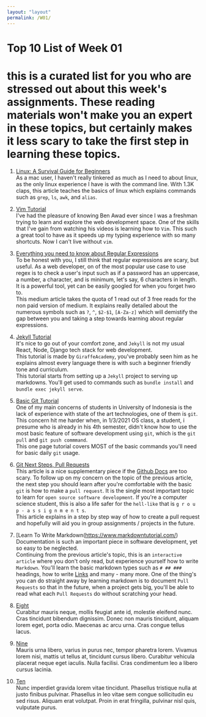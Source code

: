 ```yaml
---
layout: "layout"
permalink: /W01/
---
```


# Top 10 List of Week 01

# this is a curated list for you who are stressed out about this week's assignments. These reading materials won't make you an expert in these topics, but certainly makes it less scary to take the first step in learning these topics.

1. [Linux: A Survival Guide for Beginners](https://betterprogramming.pub/linux-survival-guide-for-beginners-c18bfd982036)<br>
   As a mac user, I haven't really tinkered as much as I need to about linux, as the only linux experience I have is with the command line. With 1.3K claps, this article teaches the basics of linux which explains commands such as `grep`, `ls`, `awk`, and `alias`.

2. [Vim Tutorial](https://www.youtube.com/watch?v=IiwGbcd8S7I&ab_channel=BenAwad)<br>
   I've had the pleasure of knowing Ben Awad ever since I was a freshman trying to learn and explore the web development space. One of the skills that I've gain from watching his videos is learning how to `Vim`. This such a great tool to have as it speeds up my typing experience with so many shortcuts. Now I can't live without `vim`.

3. [Everything you need to know about Regular Expressions](https://towardsdatascience.com/everything-you-need-to-know-about-regular-expressions-8f622fe10b03)<br>
   To be honest with you, I still think that regular expressions are scary, but useful. As a web developer, on of the most popular use case to use regex is to check a user's input such as if a password has an uppercase, a number, a character, and is minimum, let's say, 6 characters in length. It is a powerful tool, yet can be easily googled for when you forget hwo to.<br> This medium article takes the quota of 1 read out of 3 free reads for the non paid version of medium. It explains really detailed about the numerous symbols such as `?`, `^`, `$2-$1`, `[A-Za-z]` which will demistify the gap between you and taking a step towards learning about regular expressions.

4. [Jekyll Tutorial](https://en.wikipedia.org/wiki/4)<br>
   It's nice to go out of your comfort zone, and `Jekyll` is not my usual React, Node, Django tech stack for web development.<br>
   This tutorial is made by `GiraffeAcademy`, you've probably seen him as he explains almost every language there is with such a beginner friendly tone and curriculum. <br> This tutorial starts from setting up a `Jekyll` project to serving up markdowns. You'll get used to commands such as `bundle install` and `bundle exec jekyll serve`.

5. [Basic Git Tutorial](https://git-scm.com/docs/gittutorial)<br>
   One of my main concerns of students in University of Indonesia is the lack of experience with state of the art technologies, one of them is `git`. This concern hit me harder when, in 1/3/2021 OS class, a student, i presume who is already in his 4th semester, didn't know how to use the most basic feature of software development using `git`, which is the `git pull` and `git push commmand`. <br> This one page tutorial covers MOST of the basic commands you'll need for basic daily `git` usage.

6. [Git Next Steps, Pull Requests](https://en.wikipedia.org/wiki/6)<br>
   This article is a nice supplementary piece if the
   [Github Docs](https://docs.github.com/en/github/collaborating-with-issues-and-pull-requests/about-pull-requests)
   are too scary. To follow up on my concern on the topic of the previous article, the next step you should learn after you're comfortable with the basic `git` is how to make a `pull request`. It is the single most important topic to learn for `open source software development`. If you're a computer science student, this is also a life safer for the `hell-like` that is `g r o u p - a s s i g n m e n t s`. <br>This article explains in a step by step way of how to create a pull request and hopefully will aid you in group assignments / projects in the future.

7. [Learn To Write Markdown(https://www.markdowntutorial.com/)<br>
   Documentation is such an important piece in software development, yet so easy to be neglected. <br> Continuing from the previous article's topic, this is an `interactive article` where you don't only read, but experience yourself how to write `Markdown`. You'll learn the basic markdown types such as `# ## ###` headings, how to write [Links](https://jojonicho.gtsb.io) and many - many more. One of the thing's you can do straight away by learning markdown is to document `Pull Requests` so that in the future, when a project gets big, you'll be able to read what each `Pull Requests` do without scratching your head.

8. [Eight](https://en.wikipedia.org/wiki/8)<br>
   Curabitur mauris neque, mollis feugiat ante id, molestie eleifend nunc.
   Cras tincidunt bibendum dignissim.
   Donec non mauris tincidunt, aliquam lorem eget, porta odio.
   Maecenas ac arcu urna.
   Cras congue tellus lacus.

9. [Nine](https://en.wikipedia.org/wiki/9)<br>
   Mauris urna libero, varius in purus nec, tempor pharetra lorem.
   Vivamus lorem nisi, mattis ut tellus at, tincidunt cursus libero.
   Curabitur vehicula placerat neque eget iaculis.
   Nulla facilisi.
   Cras condimentum leo a libero cursus lacinia.

10. [Ten](https://en.wikipedia.org/wiki/10)<br>
    Nunc imperdiet gravida lorem vitae tincidunt.
    Phasellus tristique nulla at justo finibus pulvinar.
    Phasellus in leo vitae sem congue sollicitudin eu sed risus.
    Aliquam erat volutpat.
    Proin in erat fringilla, pulvinar nisl quis, vulputate purus.
